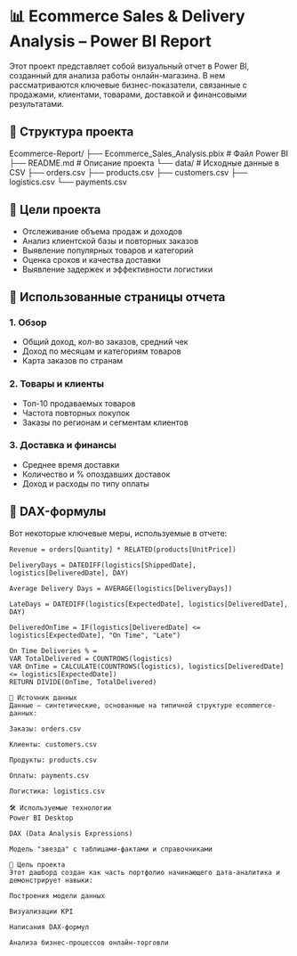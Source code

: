 # 📊 Ecommerce Sales & Delivery Analysis – Power BI Report

Этот проект представляет собой визуальный отчет в Power BI, созданный для анализа работы онлайн-магазина. В нем рассматриваются ключевые бизнес-показатели, связанные с продажами, клиентами, товарами, доставкой и финансовыми результатами.

## 📁 Структура проекта

Ecommerce-Report/
├── Ecommerce_Sales_Analysis.pbix # Файл Power BI
├── README.md # Описание проекта
└── data/ # Исходные данные в CSV
├── orders.csv
├── products.csv
├── customers.csv
├── logistics.csv
└── payments.csv

## 🧠 Цели проекта

- Отслеживание объема продаж и доходов
- Анализ клиентской базы и повторных заказов
- Выявление популярных товаров и категорий
- Оценка сроков и качества доставки
- Выявление задержек и эффективности логистики

## 📌 Использованные страницы отчета

### 1. **Обзор**
- Общий доход, кол-во заказов, средний чек
- Доход по месяцам и категориям товаров
- Карта заказов по странам

### 2. **Товары и клиенты**
- Топ-10 продаваемых товаров
- Частота повторных покупок
- Заказы по регионам и сегментам клиентов

### 3. **Доставка и финансы**
- Среднее время доставки
- Количество и % опоздавших доставок
- Доход и расходы по типу оплаты

## 🧮 DAX-формулы

Вот некоторые ключевые меры, используемые в отчете:

```dax
Revenue = orders[Quantity] * RELATED(products[UnitPrice])

DeliveryDays = DATEDIFF(logistics[ShippedDate], logistics[DeliveredDate], DAY)

Average Delivery Days = AVERAGE(logistics[DeliveryDays])

LateDays = DATEDIFF(logistics[ExpectedDate], logistics[DeliveredDate], DAY)

DeliveredOnTime = IF(logistics[DeliveredDate] <= logistics[ExpectedDate], "On Time", "Late")

On Time Deliveries % = 
VAR TotalDelivered = COUNTROWS(logistics)
VAR OnTime = CALCULATE(COUNTROWS(logistics), logistics[DeliveredDate] <= logistics[ExpectedDate])
RETURN DIVIDE(OnTime, TotalDelivered)

📂 Источник данных
Данные — синтетические, основанные на типичной структуре ecommerce-данных:

Заказы: orders.csv

Клиенты: customers.csv

Продукты: products.csv

Оплаты: payments.csv

Логистика: logistics.csv

🛠 Используемые технологии
Power BI Desktop

DAX (Data Analysis Expressions)

Модель "звезда" с таблицами-фактами и справочниками

💼 Цель проекта
Этот дашборд создан как часть портфолио начинающего дата-аналитика и демонстрирует навыки:

Построения модели данных

Визуализации KPI

Написания DAX-формул

Анализа бизнес-процессов онлайн-торговли